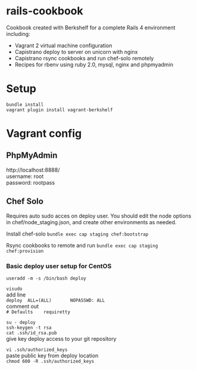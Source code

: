 # rails-cookbook

Cookbook created with Berkshelf for a complete Rails 4 environment including:
* Vagrant 2 virtual machine configuration
* Capistrano deploy to server on unicorn with nginx
* Capistrano rsync cookbooks and run chef-solo remotely
* Recipes for rbenv using ruby 2.0, mysql, nginx and phpmyadmin

# Setup
`bundle install`  
`vagrant plugin install vagrant-berkshelf`

# Vagrant config

## PhpMyAdmin
http://localhost:8888/  
username: root  
password: rootpass  

## Chef Solo
Requires auto sudo acces on deploy user. You should edit the node options in chef/node_staging.json, and create other environments as needed.

Install chef-solo
`bundle exec cap staging chef:bootstrap`

Rsync cookbooks to remote and run
`bundle exec cap staging chef:provision`

### Basic deploy user setup for CentOS

`useradd -m -s /bin/bash deploy`

`visudo`  
add line  
`deploy  ALL=(ALL)       NOPASSWD: ALL`  
comment out  
`# Defaults    requiretty`  

`su - deploy`  
`ssh-keygen -t rsa`  
`cat .ssh/id_rsa.pub`  
give key deploy access to your git repository  

`vi .ssh/authorized_keys`  
paste public key from deploy location  
`chmod 600 -R .ssh/authorized_keys`
